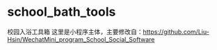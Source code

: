 # school_bath_tools
校园入浴工具箱
这里是小程序主体，主要修改自：https://github.com/Liu-Hsin/WechatMini_program_School_Social_Software
